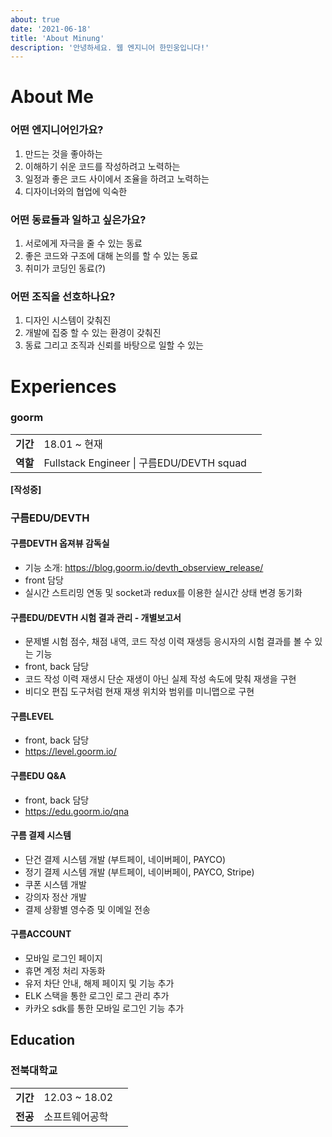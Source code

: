 ```yaml
---
about: true
date: '2021-06-18'
title: 'About Minung'
description: '안녕하세요. 웹 엔지니어 한민웅입니다!'
---
```


# About Me

### 어떤 엔지니어인가요?

1. 만드는 것을 좋아하는
2. 이해하기 쉬운 코드를 작성하려고 노력하는
3. 일정과 좋은 코드 사이에서 조율을 하려고 노력하는
4. 디자이너와의 협업에 익숙한

### 어떤 동료들과 일하고 싶은가요?

1. 서로에게 자극을 줄 수 있는 동료
2. 좋은 코드와 구조에 대해 논의를 할 수 있는 동료
3. 취미가 코딩인 동료(?)

### 어떤 조직을 선호하나요?

1. 디자인 시스템이 갖춰진
2. 개발에 집중 할 수 있는 환경이 갖춰진
3. 동료 그리고 조직과 신뢰를 바탕으로 일할 수 있는


# Experiences

### goorm

||||
|------|---|---|
|**기간**|18.01 ~ 현재|
|**역할**|Fullstack Engineer \| 구름EDU/DEVTH squad|

**[작성중]**

### 구름EDU/DEVTH

#### 구름DEVTH 옵져뷰 감독실
- 기능 소개: https://blog.goorm.io/devth_obserview_release/
- front 담당
- 실시간 스트리밍 연동 및 socket과 redux를 이용한 실시간 상태 변경 동기화

#### 구름EDU/DEVTH 시험 결과 관리 - 개별보고서
- 문제별 시험 점수, 채점 내역, 코드 작성 이력 재생등 응시자의 시험 결과를 볼 수 있는 기능
- front, back 담당
- 코드 작성 이력 재생시 단순 재생이 아닌 실제 작성 속도에 맞춰 재생을 구현
- 비디오 편집 도구처럼 현재 재생 위치와 범위를 미니맵으로 구현

#### 구름LEVEL
- front, back 담당
- https://level.goorm.io/

#### 구름EDU Q&A
- front, back 담당
- https://edu.goorm.io/qna


#### 구름 결제 시스템
- 단건 결제 시스템 개발 (부트페이, 네이버페이, PAYCO)
- 정기 결제 시스템 개발 (부트페이, 네이버페이, PAYCO, Stripe)
- 쿠폰 시스템 개발
- 강의자 정산 개발
- 결제 상황별 영수증 및 이메일 전송

#### 구름ACCOUNT
- 모바일 로그인 페이지  
- 휴면 계정 처리 자동화  
- 유저 차단 안내, 해제 페이지 및 기능 추가  
- ELK 스택을 통한 로그인 로그 관리 추가  
- 카카오 sdk를 통한 모바일 로그인 기능 추가

## Education

### 전북대학교
||||
|------|---|---|
|**기간**|12.03 ~ 18.02|
|**전공**|소프트웨어공학|